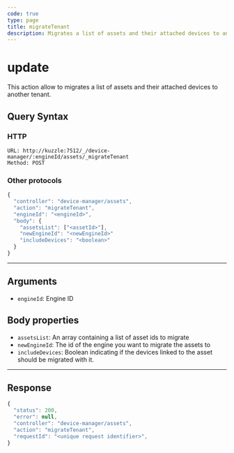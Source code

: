 ```yaml
---
code: true
type: page
title: migrateTenant
description: Migrates a list of assets and their attached devices to another tenant
---
```


# update

This action allow to migrates a list of assets and their attached devices to another tenant.


## Query Syntax

### HTTP

```http
URL: http://kuzzle:7512/_/device-manager/:engineId/assets/_migrateTenant
Method: POST
```

### Other protocols

```js
{
  "controller": "device-manager/assets",
  "action": "migrateTenant",
  "engineId": "<engineId>",
  "body": {
    "assetsList": ["<assetId>"],
    "newEngineId": "<newEngineId>"
    "includeDevices": "<boolean>"
  }
}
```

---

## Arguments

- `engineId`: Engine ID

## Body properties

- `assetsList`: An array containing a list of asset ids to migrate
- `newEngineId`: The id of the engine you want to migrate the assets to
- `includeDevices`: Boolean indicating if the devices linked to the asset should be migrated with it.

---

## Response

```js
{
  "status": 200,
  "error": null,
  "controller": "device-manager/assets",
  "action": "migrateTenant",
  "requestId": "<unique request identifier>",
}
```
